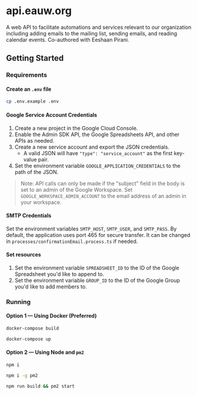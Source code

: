 ﻿# api.eauw.org

A web API to facilitate automations and services relevant to our organization including adding emails to the mailing list, sending emails, and reading calendar events. Co-authored with Eeshaan Pirani.

## Getting Started

### Requirements

#### Create an `.env` file

``` sh
cp .env.example .env
```

#### Google Service Account Credentials

1. Create a new project in the Google Cloud Console. 
2. Enable the Admin SDK API, the Google Spreadsheets API, and other APIs as needed.
3. Create a new service account and export the JSON credentials.
   - A valid JSON will have `"type": "service_account"` as the first key-value pair. 
4. Set the environment variable `GOOGLE_APPLICATION_CREDENTIALS` to the path of the JSON.

> Note: API calls can only be made if the "subject" field in the body is set to an admin of the Google Workspace. Set `GOOGLE_WORKSPACE_ADMIN_ACCOUNT` to the email address of an admin in your workspace.

#### SMTP Credentials

Set the environment variables `SMTP_HOST`, `SMTP_USER`, and `SMTP_PASS`. By default, the application uses port 465 for secure transfer. It can be changed in `processes/confirmationEmail.process.ts` if needed.

#### Set resources
1. Set the environment variable `SPREADSHEET_ID` to the ID of the Google Spreadsheet you'd like to append to.
2. Set the environment variable `GROUP_ID` to the ID of the Google Group you'd like to add members to.

### Running

#### Option 1 — Using Docker (Preferred)

``` sh
docker-compose build
```
``` sh
docker-compose up
```

#### Option 2 — Using Node and `pm2`

``` sh
npm i
```
``` sh
npm i -g pm2
```
``` sh
npm run build && pm2 start
```
